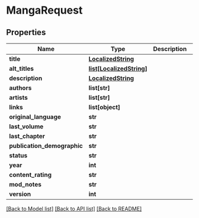 # MangaRequest

## Properties
Name | Type | Description | Notes
------------ | ------------- | ------------- | -------------
**title** | [**LocalizedString**](LocalizedString.md) |  | [optional] 
**alt_titles** | [**list[LocalizedString]**](LocalizedString.md) |  | [optional] 
**description** | [**LocalizedString**](LocalizedString.md) |  | [optional] 
**authors** | **list[str]** |  | [optional] 
**artists** | **list[str]** |  | [optional] 
**links** | **list[object]** |  | [optional] 
**original_language** | **str** |  | [optional] 
**last_volume** | **str** |  | [optional] 
**last_chapter** | **str** |  | [optional] 
**publication_demographic** | **str** |  | [optional] 
**status** | **str** |  | [optional] 
**year** | **int** |  | [optional] 
**content_rating** | **str** |  | [optional] 
**mod_notes** | **str** |  | [optional] 
**version** | **int** |  | [optional] 

[[Back to Model list]](../README.md#documentation-for-models) [[Back to API list]](../README.md#documentation-for-api-endpoints) [[Back to README]](../README.md)

